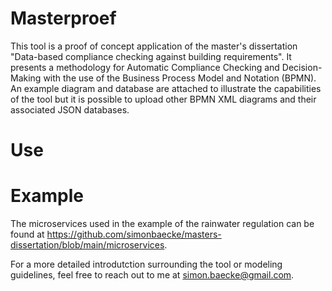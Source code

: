 # Masterproef

This tool is a proof of concept application of the master's dissertation "Data-based compliance checking against building requirements". It presents a methodology for Automatic Compliance Checking and Decision-Making with the use of the Business Process Model and Notation (BPMN). An example diagram and database are attached to illustrate the capabilities of the tool but it is possible to upload other BPMN XML diagrams and their associated JSON databases.

# Use

# Example

The microservices used in the example of the rainwater regulation can be found at https://github.com/simonbaecke/masters-dissertation/blob/main/microservices.

For a more detailed introdutction surrounding the tool or modeling guidelines, feel free to reach out to me at simon.baecke@gmail.com.